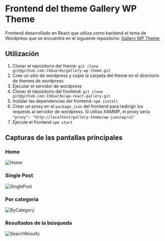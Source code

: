 # Frontend del theme Gallery WP Theme
Frontend desarrollado en React que utiliza como backend el tema de Wordpress que se encuentra en el siguiente repositorio:
[Gallery WP Theme](https://github.com/J3duardo/gallery-wp-theme)

## Utilización
1. Clonar el repositorio del theme: ```git clone git@github.com:J3duardo/gallery-wp-theme.git```
2. Cree un sitio de wordpress y copie la carpeta del theme en el directorio de themes de wordpress
3. Ejecutar el servidor de wordpress
4. Clonar el repositorio del frontend: ```git clone git@github.com:J3duardo/wp-react-gallery.git```
5. Instalar las dependencias del frontend: ```npm install```
6. Crear un proxy en el ```package.json``` del frontend para redirigir los requests al servidor de wordpress. Si utiliza XAMMP, el proxy sería ```"proxy": "http://localhost/gallery-theme/wp-json/wp/v2"```
7. Ejecute el frontend ```npm start```

## Capturas de las pantallas principales

### Home
![Home](https://i.imgur.com/lM0LbTt.png)

### Single Post
![SinglePost](https://i.imgur.com/r1ky70R.png)

### Por categoría
![ByCategory](https://i.imgur.com/76n3KTW.png)

### Resultados de la búsqueda
![SearchResults](https://i.imgur.com/MaVyFNB.jpg)